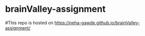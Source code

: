 # brainValley-assignment
#This repo is hosted on https://neha-gawde.github.io/brainValley-assignment/
